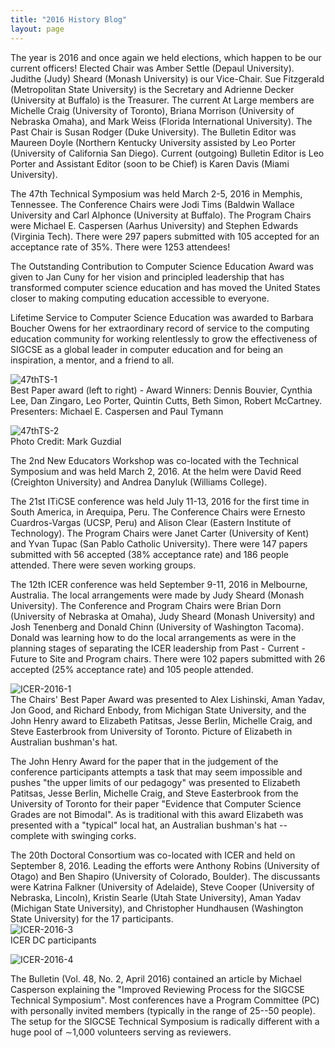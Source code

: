```yaml
---
title: "2016 History Blog"
layout: page
---
```


The year is 2016 and once again we held elections, which happen to be
our current officers! Elected Chair was Amber Settle (Depaul
University). Judithe (Judy) Sheard (Monash University) is our
Vice-Chair. Sue Fitzgerald (Metropolitan State University) is the
Secretary and Adrienne Decker (University at Buffalo) is the Treasurer.
The current At Large members are Michelle Craig (University of Toronto),
Briana Morrison (University of Nebraska Omaha), and Mark Weiss (Florida
International University). The Past Chair is Susan Rodger (Duke
University). The Bulletin Editor was Maureen Doyle (Northern Kentucky
University assisted by Leo Porter (University of California San Diego).
Current (outgoing) Bulletin Editor is Leo Porter and Assistant Editor
(soon to be Chief) is Karen Davis (Miami University).

The 47th Technical Symposium was held March 2-5, 2016 in Memphis,
Tennessee. The Conference Chairs were Jodi Tims (Baldwin Wallace
University and Carl Alphonce (University at Buffalo). The Program Chairs
were Michael E. Caspersen (Aarhus University) and Stephen Edwards
(Virginia Tech). There were 297 papers submitted with 105 accepted for
an acceptance rate of 35%. There were 1253 attendees!

The Outstanding Contribution to Computer Science Education Award was
given to Jan Cuny for her vision and principled leadership that has
transformed computer science education and has moved the United States
closer to making computing education accessible to everyone.

Lifetime Service to Computer Science Education was awarded to Barbara
Boucher Owens for her extraordinary record of service to the computing
education community for working relentlessly to grow the effectiveness
of SIGCSE as a global leader in computer education and for being an
inspiration, a mentor, and a friend to all.

![47thTS-1](../../files/images/50yearsofSIGCSE/47thTS-1.jpg)\
Best Paper award (left to right) - Award Winners: Dennis Bouvier,
Cynthia Lee, Dan Zingaro, Leo Porter, Quintin Cutts, Beth Simon, Robert
McCartney. Presenters: Michael E. Caspersen and Paul Tymann

![47thTS-2](../../files/images/50yearsofSIGCSE/47thTS-2.jpg)\
Photo Credit: Mark Guzdial

The 2nd New Educators Workshop was co-located with the Technical
Symposium and was held March 2, 2016. At the helm were David Reed
(Creighton University) and Andrea Danyluk (Williams College).

The 21st ITiCSE conference was held July 11-13, 2016 for the first time
in South America, in Arequipa, Peru. The Conference Chairs were Ernesto
Cuardros-Vargas (UCSP, Peru) and Alison Clear (Eastern Institute of
Technology). The Program Chairs were Janet Carter (University of Kent)
and Yvan Tupac (San Pablo Catholic University). There were 147 papers
submitted with 56 accepted (38% acceptance rate) and 186 people
attended. There were seven working groups.

The 12th ICER conference was held September 9-11, 2016 in Melbourne,
Australia. The local arrangements were made by Judy Sheard (Monash
University). The Conference and Program Chairs were Brian Dorn
(University of Nebraska at Omaha), Judy Sheard (Monash University) and
Josh Tenenberg and Donald Chinn (University of Washington Tacoma).
Donald was learning how to do the local arrangements as were in the
planning stages of separating the ICER leadership from Past - Current -
Future to Site and Program chairs. There were 102 papers submitted with
26 accepted (25% acceptance rate) and 105 people attended.

![ICER-2016-1](../../files/images/50yearsofSIGCSE/ICER-2016-1.jpg)\
The Chairs' Best Paper Award was presented to Alex Lishinski, Aman
Yadav, Jon Good, and Richard Enbody, from Michigan State University, and
the John Henry award to Elizabeth Patitsas, Jesse Berlin, Michelle
Craig, and Steve Easterbrook from University of Toronto. Picture of
Elizabeth in Australian bushman\'s hat.

The John Henry Award for the paper that in the judgement of the
conference participants attempts a task that may seem impossible and
pushes "the upper limits of our pedagogy" was presented to Elizabeth
Patitsas, Jesse Berlin, Michelle Craig, and Steve Easterbrook from the
University of Toronto for their paper "Evidence that Computer Science
Grades are not Bimodal". As is traditional with this award Elizabeth was
presented with a "typical" local hat, an Australian bushman's hat --
complete with swinging corks.

The 20th Doctoral Consortium was co-located with ICER and held on
September 8, 2016. Leading the efforts were Anthony Robins (University
of Otago) and Ben Shapiro (University of Colorado, Boulder). The
discussants were Katrina Falkner (University of Adelaide), Steve Cooper
(University of Nebraska, Lincoln), Kristin Searle (Utah State
University), Aman Yadav (Michigan State University), and Christopher
Hundhausen (Washington State University) for the 17 participants.\
![ICER-2016-3](../../files/images/50yearsofSIGCSE/ICER-2016-3.jpg)\
ICER DC participants

![ICER-2016-4](../../files/images/50yearsofSIGCSE/ICER-2016-4.jpg)

The Bulletin (Vol. 48, No. 2, April 2016) contained an article by
Michael Casperson explaining the \"Improved Reviewing Process for the
SIGCSE Technical Symposium\". Most conferences have a Program Committee
(PC) with personally invited members (typically in the range of 25\--50
people). The setup for the SIGCSE Technical Symposium is radically
different with a huge pool of ∼1,000 volunteers serving as reviewers.